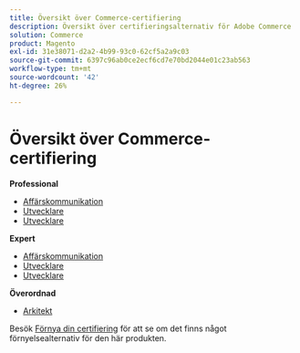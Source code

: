 ```yaml
---
title: Översikt över Commerce-certifiering
description: Översikt över certifieringsalternativ för Adobe Commerce
solution: Commerce
product: Magento
exl-id: 31e38071-d2a2-4b99-93c0-62cf5a2a9c03
source-git-commit: 6397c96ab0ce2ecf6cd7e70bd2044e01c23ab563
workflow-type: tm+mt
source-wordcount: '42'
ht-degree: 26%

---
```


# Översikt över Commerce-certifiering

**Professional**

* [Affärskommunikation](/help/certifications/ac/ac-p-business.md) <!--AD0-E712-->
* [Utvecklare](/help/certifications/ac/ac-p-developer.md) <!--AD0-E717-->
* [Utvecklare](/help/certifications/ac/ac-p-fedeveloper.md) <!--AD0-E719-->

**Expert**

* [Affärskommunikation](/help/certifications/ac/ac-e-business.md) <!--AD0-E708-->
* [Utvecklare](/help/certifications/ac/ac-e-developer.md) <!--AD0-E716-->
* [Utvecklare](/help/certifications/ac/ac-e-fedeveloper.md) <!--AD0-E710-->

**Överordnad**

* [Arkitekt](/help/certifications/ac/ac-m-architect.md) <!--AD0-E718-->

Besök [Förnya din certifiering](/help/certifications/renew.md) för att se om det finns något förnyelsealternativ för den här produkten.
